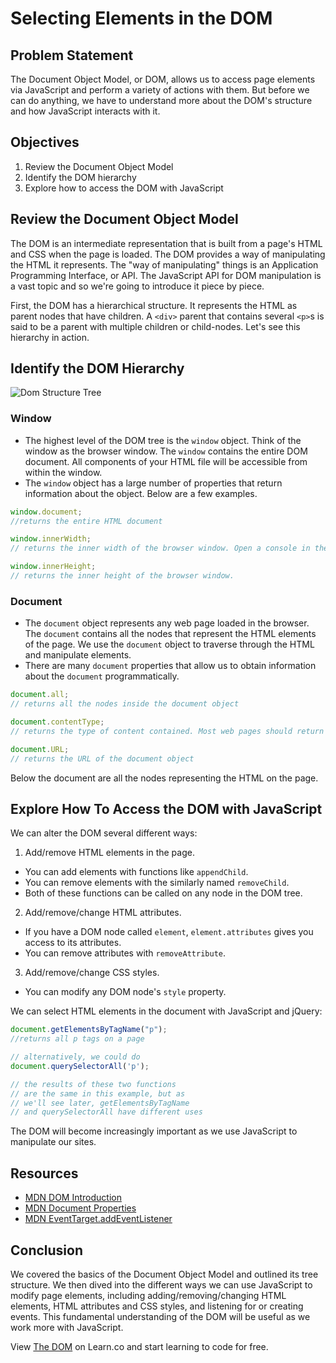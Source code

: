 # Selecting Elements in the DOM

## Problem Statement

The Document Object Model, or DOM, allows us to access page elements via
JavaScript and perform a variety of actions with them. But before we can do
anything, we have to understand more about the DOM's structure and how
JavaScript interacts with it.

## Objectives

1. Review the Document Object Model
2. Identify the DOM hierarchy
3. Explore how to access the DOM with JavaScript

## Review the Document Object Model

The DOM is an intermediate representation that is built from a page's HTML and
CSS when the page is loaded. The DOM provides a way of manipulating the HTML it
represents. The "way of manipulating" things is an Application Programming
Interface, or API. The JavaScript API for DOM manipulation is a vast topic and
so we're going to introduce it piece by piece.

First, the DOM has a hierarchical structure. It represents the HTML as parent
nodes that have children. A `<div>` parent that contains several `<p>`s is said
to be a parent with multiple children or child-nodes. Let's see this hierarchy
in action.

## Identify the DOM Hierarchy

![Dom Structure Tree](https://s3.amazonaws.com/learn-verified/dom-tree.gif)

### **Window**

  + The highest level of the DOM tree is the `window` object. Think of the window as the browser window. The `window` contains the entire DOM document. All components of your HTML file will be accessible from within the window.
  + The `window` object has a large number of properties that return information about the object. Below are a few examples.

```js
window.document;
//returns the entire HTML document

window.innerWidth;
// returns the inner width of the browser window. Open a console in the browser and enter this. Then shrink the browser window and run it again. You should get a different value.

window.innerHeight;
// returns the inner height of the browser window.
```

### **Document**

  + The `document` object represents any web page loaded in the browser. The `document` contains all the nodes that represent the HTML elements of the page. We use the `document` object to traverse through the HTML and manipulate elements.
  + There are many `document` properties that allow us to obtain information about the `document` programmatically.

```js
document.all;
// returns all the nodes inside the document object

document.contentType;
// returns the type of content contained. Most web pages should return "text/html"

document.URL;
// returns the URL of the document object
```

Below the document are all the nodes representing the HTML on
the page.

## Explore How To Access the DOM with JavaScript

We can alter the DOM several different ways:

1. Add/remove HTML elements in the page.
  + You can add elements with functions like `appendChild`.
  + You can remove elements with the similarly named `removeChild`.
  + Both of these functions can be called on any node in the DOM tree.
2. Add/remove/change HTML attributes.
  + If you have a DOM node called `element`, `element.attributes` gives you access to its attributes.
  + You can remove attributes with `removeAttribute`.
3. Add/remove/change CSS styles.
  + You can modify any DOM node's `style` property.

We can select HTML elements in the document with JavaScript and jQuery:

```js
document.getElementsByTagName("p");
//returns all p tags on a page

// alternatively, we could do
document.querySelectorAll('p');

// the results of these two functions
// are the same in this example, but as
// we'll see later, getElementsByTagName
// and querySelectorAll have different uses
```

The DOM will become increasingly important as we use JavaScript to
manipulate our sites.

## Resources

+ [MDN DOM Introduction](https://developer.mozilla.org/en-US/docs/Web/API/Document_Object_Model/Introduction)
+ [MDN Document Properties](https://developer.mozilla.org/en-US/docs/Web/API/Document)
+ [MDN EventTarget.addEventListener](https://developer.mozilla.org/en-US/docs/Web/API/EventTarget/addEventListener)

## Conclusion

We covered the basics of the Document Object Model and outlined its tree
structure. We then dived into the different ways we can use JavaScript to modify
page elements, including adding/removing/changing HTML elements, HTML attributes
and CSS styles, and listening for or creating events. This fundamental
understanding of the DOM will be useful as we work more with JavaScript.

<p data-visibility='hidden'>View <a href='https://learn.co/lessons/js-jquery-dom-reading'>The DOM</a> on Learn.co and start learning to code for free.</p>

